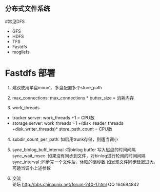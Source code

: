 ## 分布式文件系统  

#常见DFS  
  * GFS  
  * HDFS  
  * TFS  
  * Fastdfs  
  * mogilefs  

# Fastdfs 部署  
1. 建议使用单盘mount，多盘配置多个store_path

2. max_connections: max_connections * butter_size = 消耗内存

3. work_threads
  * tracker server: work_threads +1 = CPU数  
  * storage server: work_threads +1 +(disk_reader_threads +disk_writer_threads)* store_path_count = CPU数  

4. subdir_count_per_path: 如启用trunk存储，则适当调小  

5. sync_binlog_buff_interval :将binlog buffer 写入磁盘的时间间隔  
   sync_wait_msec :如果没有同步到文件，对binlog进行轮询的时间间隔  
   sync_interval :同步完一个文件后，休眠的毫秒数
   如发现文件同步延迟过大，可适当调小上述参数  

6. 交流  
   论坛 http://bbs.chinaunix.net/forum-240-1.html
   QQ   164684842
